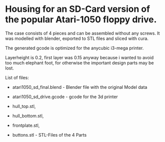# Housing for an SD-Card version of the popular Atari-1050 floppy drive.

The case consists of 4 pieces and can be assembled without any screws.
It was modelled with blender, exported to STL files and sliced with cura.

The generated gcode is optimized for the anycubic i3-mega printer.

Layerheight is 0.2, first layer was 0.15 anyway because i wanted to avoid too much elephant foot, for otherwise the important design parts may be lost.

List of files:
* atari1050_sd_final.blend   - Blender file with the original Model data
* atari1050_sd_drive.gcode   - gcode for the 3d printer

* hull_top.stl, 
* hull_bottom.stl, 
* frontplate.stl, 
* buttons.stl                - STL-Files of the 4 Parts

